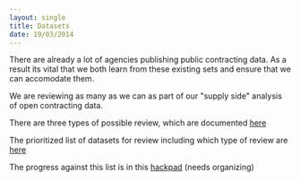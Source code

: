 ```yaml
---
layout: single
title: Datasets
date: 19/03/2014
---
```

There are already a lot of agencies publishing public contracting data. As a 
result its vital that we both learn from these existing sets and ensure that 
we can accomodate them.

We are reviewing as many as we can as part of our "supply side" analysis of 
open contracting data.

There are three types of possible review, which are documented [here](review_types.html)

The prioritized list of datasets for review including which type of review are [here](priorities.html)

The progress against this list is in this [hackpad](https://opencontractingdata.hackpad.com/Dataset-Review-progress-CtdgQB5aLrA) (needs organizing)

